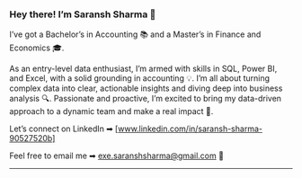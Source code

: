 ### Hey there! I’m Saransh Sharma 👋

I’ve got a Bachelor’s in Accounting 📚 and a Master’s in Finance and Economics 🎓.

As an entry-level data enthusiast, I’m armed with skills in SQL, Power BI, and Excel, with a solid grounding in accounting 💡. I’m all about turning complex data into clear, actionable insights and diving deep into business analysis 🔍. Passionate and proactive, I’m excited to bring my data-driven approach to a dynamic team and make a real impact 🚀.

Let’s connect on LinkedIn ➡︎ [www.linkedin.com/in/saransh-sharma-90527520b]

Feel free to email me ➡︎ exe.saranshsharma@gmail.com 📧

---

<!---
Saransh-sharma-17/Saransh-sharma-17 is a ✨ special ✨ repository because its `README.md` (this file) appears on your GitHub profile.
You can click the Preview link to take a look at your changes.
--->
